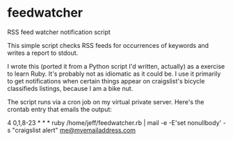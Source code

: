 feedwatcher
===========

RSS feed watcher notification script

This simple script checks RSS feeds for occurrences of keywords and writes a report to stdout. 

I wrote this (ported it from a Python script I'd written, actually) as a exercise to learn Ruby. It's probably not as idiomatic as it could be. I use it primarily to get notifications when certain things appear on craigslist's bicycle classifieds listings, because I am a bike nut.

The script runs via a cron job on my virtual private server. Here's the crontab entry that emails the output:

4 0,1,8-23 * * * ruby /home/jeff/feedwatcher.rb | mail -e -E'set nonullbody' -s "craigslist alert" me@myemailaddress.com
